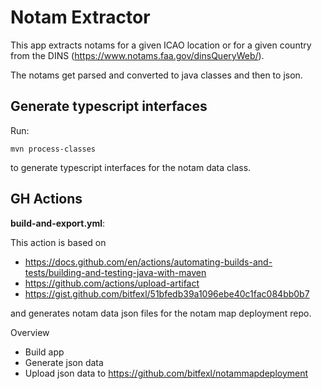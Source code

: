# Notam Extractor

This app extracts notams for a given ICAO location or for a given country from the DINS (https://www.notams.faa.gov/dinsQueryWeb/).

The notams get parsed and converted to java classes and then to json.

## Generate typescript interfaces

Run:

````
mvn process-classes
````

to generate typescript interfaces for the notam data class.

## GH Actions

**build-and-export.yml**:

This action is based on

- https://docs.github.com/en/actions/automating-builds-and-tests/building-and-testing-java-with-maven
- https://github.com/actions/upload-artifact
- https://gist.github.com/bitfexl/51bfedb39a1096ebe40c1fac084bb0b7

and generates notam data json files for the notam map deployment repo.

Overview

- Build app
- Generate json data
- Upload json data to https://github.com/bitfexl/notammapdeployment

